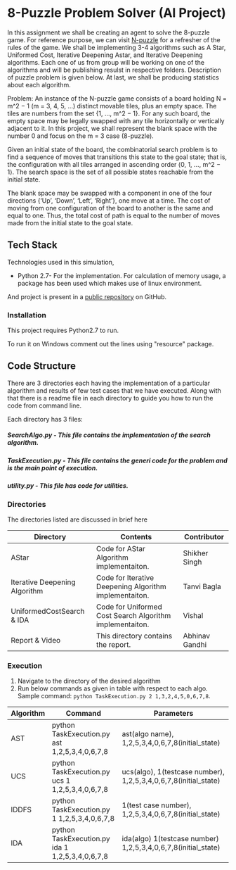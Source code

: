 # 8-Puzzle Problem Solver (AI Project)

In this assignment we shall be creating an agent to solve the 8-puzzle game. For reference purpose, we can visit [N-puzzle] for a refresher of the rules of the game. We shall be implementing 3-4 algorithms such as A Star, Uniformed Cost, Iterative Deepening Astar, and Iterative Deepening algorithms. Each one of us from group will be working on one of the algorithms and will be publishing resulst in respective folders. Description of puzzle problem is given below. At last, we shall be producing statistics about each algorithm.

Problem: An instance of the N-puzzle game consists of a board holding N = m^2 − 1 (m = 3, 4, 5, ...) distinct movable tiles, plus an empty space. The tiles are numbers from the set {1, …, m^2 − 1}. For any such board, the empty space may be legally swapped with any tile horizontally or vertically adjacent to it. In this project, we shall represent the blank space with the number 0 and focus on the m = 3 case (8-puzzle).

Given an initial state of the board, the combinatorial search problem is to find a sequence of moves that transitions this state to the goal state; that is, the configuration with all tiles arranged in ascending order ⟨0, 1, …, m^2 − 1⟩. The search space is the set of all possible states reachable from the initial state.

The blank space may be swapped with a component in one of the four directions {‘Up’, ‘Down’, ‘Left’, ‘Right’}, one move at a time. The cost of moving from one configuration of the board to another is the same and equal to one. Thus, the total cost of path is equal to the number of moves made from the initial state to the goal state.


## Tech Stack
Technologies used in this simulation,

* Python 2.7- For the implementation. For calculation of memory usage, a package has been used which makes use of linux environment.

And project is present in a [public repository][repo] on GitHub.

### Installation

This project requires Python2.7 to run.

To run it on Windows comment out the lines using "resource" package.
## Code Structure
There are 3 directories each having the implementation of a particular algorithm and results of few test cases that we have executed. Along with that there is a readme file in each directory to guide you how to run the code from command line.

Each directory has 3 files:
##### SearchAlgo.py - This file contains the implementation of the search algorithm.
##### TaskExecution.py - This file contains the generi code for the problem and is the main point of execution.
##### utility.py - This file has code for utilities.

### Directories
The directories listed are discussed in brief here

| Directory | Contents | Contributor |
| ------ | ------ | ------ |
|  AStar | Code for AStar Algorithm implementaiton.| Shikher Singh
|  Iterative Deepening Algorithm  | Code for Iterative Deepening Algorithm implementaiton.| Tanvi Bagla
|  UniformedCostSearch & IDA | Code for Uniformed Cost Search Algorithm implementaiton.| Vishal
|  Report & Video | This directory contains the report.| Abhinav Gandhi

### Execution
1. Navigate to the directory of the desired algorithm 
2. Run below commands as given in table with respect to each algo.
    Sample command: `python TaskExecution.py 2 1,3,2,4,5,0,6,7,8`.

| Algorithm | Command | Parameters |
| ------ | ------ | ------ |
| AST | python TaskExecution.py ast 1,2,5,3,4,0,6,7,8 | ast(algo name), 1,2,5,3,4,0,6,7,8(initial_state) |
| UCS |python TaskExecution.py ucs 1 1,2,5,3,4,0,6,7,8 | ucs(algo), 1(testcase number), 1,2,5,3,4,0,6,7,8(initial_state) |
| IDDFS | python TaskExecution.py 1 1,2,5,3,4,0,6,7,8 | 1(test case number), 1,2,5,3,4,0,6,7,8(initial_state) |
| IDA | python TaskExecution.py ida 1 1,2,5,3,4,0,6,7,8 | ida(algo) 1(testcase number) 1,2,5,3,4,0,6,7,8(initial_state) |





[//]: # (These are reference links used in the body of this note and get stripped out when the markdown processor does its job. There is no need to format nicely because it shouldn't be seen.)


   [repo]: <https://github.com/singh0021/AI_Project>
   [N-puzzle]: <http:mypuzzle.org/sliding>
   
